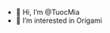 - 👋 Hi, I’m @TuocMia
- 👀 I’m interested in Origami

<!---
TuocMia/TuocMia is a ✨ special ✨ repository because its `README.md` (this file) appears on your GitHub profile.
You can click the Preview link to take a look at your changes.
--->

